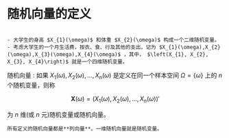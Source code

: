 # 随机向量的定义

`````{prf:example}

- 大学生的身高 $X_{1}(\omega)$ 和体重 $X_{2}(\omega)$ 构成一个二维随机变量。
- 考虑大学生的一个月生活费，按衣、食、行及其他的支出，记为 $X_{1}(\omega),X_{2}(\omega),X_{3}(\omega),X_{4}(\omega)$ ，其中， $\left(X_{1}, X_{2}, X_{3}, X_{4}\right)$ 就是一个四维随机变量。

`````

随机向量
: 如果 $X_{1}(\omega),X_{2}(\omega),...,X_{n}(\omega)$ 是定义在同一个样本空间 $\Omega=\{\omega\}$ 上的 $n$ 个随机变量，则称

$$\boldsymbol{X}(\omega)=\left(X_{1}(\omega), X_{2}(\omega), \ldots, X_{n}(\omega)\right)'$$

为 $n$ 维(或 $n$ 元)随机变量或随机向量。

```{admonition} Remark
所有定义的随机向量都是**列向量**。一维随机向量就是随机变量。
```